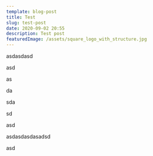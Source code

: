 ```yaml
---
template: blog-post
title: Test
slug: test-post
date: 2020-09-02 20:55
description: Test post
featuredImage: /assets/square_logo_with_structure.jpg
---
```

asdasdasd

asd

as

da

sda

sd

asd

asdasdasdasadsd

asd